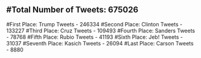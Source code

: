 #Total Number of Tweets: 675026 
---
#First Place: Trump Tweets - 246334
#Second Place: Clinton Tweets - 133227
#Third Place: Cruz Tweets - 109493
#Fourth Place: Sanders Tweets - 78768
#Fifth Place: Rubio Tweets - 41193
#Sixth Place: Jeb! Tweets - 31037
#Seventh Place: Kasich Tweets - 26094
#Last Place: Carson Tweets - 8880
